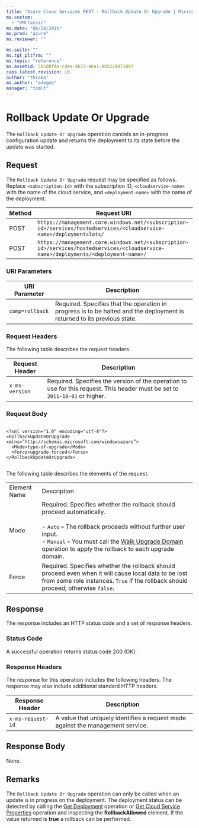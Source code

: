 ```yaml
---
title: "Azure Cloud Services REST - Rollback Update Or Upgrade | Microsoft Docs"
ms.custom: 
  - "VMClassic"
ms.date: "06/28/2015"
ms.prod: "azure"
ms.reviewer: ""

ms.suite: ""
ms.tgt_pltfrm: ""
ms.topic: "reference"
ms.assetid: 5b5d8f4e-cdee-4b73-a6e1-8b5224071097
caps.latest.revision: 16
author: "thraka"
ms.author: "adegeo"
manager: "timlt"
---
```

# Rollback Update Or Upgrade
The `Rollback Update Or Upgrade` operation cancels an in-progress configuration update and returns the deployment to its state before the update was started.  
  
## Request  
 The `Rollback Update Or Upgrade` request may be specified as follows. Replace `<subscription-id>` with the subscription ID, `<cloudservice-name>` with the name of the cloud service, and `<deployment-name>` with the name of the deployment.  
  
|Method|Request URI|  
|------------|-----------------|  
|POST|`https://management.core.windows.net/<subscription-id>/services/hostedservices/<cloudservice-name>/deploymentslots/`|  
|POST|`https://management.core.windows.net/<subscription-id>/services/hostedservices/<cloudservice-name>/deployments/<deployment-name>/`|  
  
### URI Parameters  
  
|URI Parameter|Description|  
|-------------------|-----------------|  
|`comp=rollback`|Required. Specifies that the operation in progress is to be halted and the deployment is returned to its previous state.|  
  
### Request Headers  
 The following table describes the request headers.  
  
|Request Header|Description|  
|--------------------|-----------------|  
|`x-ms-version`|Required. Specifies the version of the operation to use for this request. This header must be set to `2011-10-01` or higher.|  
  
### Request Body  
  
```  
  
<?xml version="1.0" encoding="utf-8"?>  
<RollbackUpdateOrUpgrade xmlns=”http://schemas.microsoft.com/windowsazure”>  
  <Mode>type-of-upgrade</Mode>  
  <Force>upgrade-forced</Force>  
</RollbackUpdateOrUpgrade>  
  
```  
  
 The following table describes the elements of the request.  
  
|||  
|-|-|  
|Element Name|Description|  
|Mode|Required. Specifies whether the rollback should proceed automatically.<br /><br /> -   `Auto` – The rollback proceeds without further user input.<br />-   `Manual` – You must call the [Walk Upgrade Domain](rest-walk-upgrade-domain.md) operation to apply the rollback to each upgrade domain.|  
|Force|Required. Specifies whether the rollback should proceed even when it will cause local data to be lost from some role instances. `True` if the rollback should proceed; otherwise `false`.|  
  
## Response  
 The response includes an HTTP status code and a set of response headers.  
  
### Status Code  
 A successful operation returns status code 200 (OK).  
  
### Response Headers  
 The response for this operation includes the following headers. The response may also include additional standard HTTP headers.  
  
|Response Header|Description|  
|---------------------|-----------------|  
|`x-ms-request-id`|A value that uniquely identifies a request made against the management service.|  
  
## Response Body  
 None.  
  
## Remarks  
 The `Rollback Update Or Upgrade` operation can only be called when an update is in progress on the deployment. The deployment status can be detected by calling the [Get Deployment](rest-get-deployment.md) operation or [Get Cloud Service Properties](rest-get-cloud-service-properties.md) operation and inspecting the **RollbackAllowed** element. If the value returned is **true** a rollback can be performed.